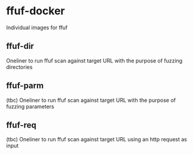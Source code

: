 # ffuf-docker
Individual images for ffuf

## ffuf-dir
Oneliner to run ffuf scan against target URL with the purpose of fuzzing directories

## ffuf-parm
(tbc)
Oneliner to run ffuf scan against target URL with the purpose of fuzzing parameters

## ffuf-req
(tbc)
Oneliner to run ffuf scan against target URL using an http request as input

